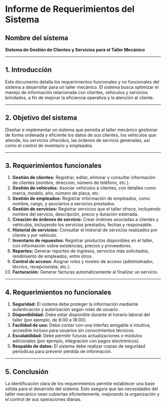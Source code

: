# Informe de Requerimientos del Sistema

## Nombre del sistema
**Sistema de Gestión de Clientes y Servicios para el Taller Mecánico**

---

## 1. Introducción
Este documento detalla los requerimientos funcionales y no funcionales del sistema a desarrollar para un taller mecánico. El sistema busca optimizar el manejo de información relacionada con clientes, vehículos y servicios brindados, a fin de mejorar la eficiencia operativa y la atención al cliente.

---

## 2. Objetivo del sistema
Diseñar e implementar un sistema que permita al taller mecánico gestionar de forma ordenada y eficiente los datos de sus clientes, los vehículos que atiende, los servicios ofrecidos, las órdenes de servicio generadas, así como el control de inventario y empleados.

---

## 3. Requerimientos funcionales
1. **Gestión de clientes:** Registrar, editar, eliminar y consultar información de clientes (nombre, dirección, número de teléfono, etc.).
2. **Gestión de vehículos:** Asociar vehículos a clientes, con detalles como marca, modelo, año, número de placa, etc.
3. **Gestión de empleados:** Registrar información de empleados, como nombre, cargo, y asociarlos a servicios prestados.
4. **Gestión de servicios:** Registrar servicios que el taller ofrece, incluyendo nombre del servicio, descripción, precio y duración estimada.
5. **Creación de órdenes de servicio:** Crear órdenes asociadas a clientes y vehículos, incluyendo los servicios prestados, fechas y responsable.
6. **Historial de servicios:** Consultar el historial de servicios realizados por cliente y por vehículo.
7. **Inventario de repuestos:** Registrar productos disponibles en el taller, con información sobre existencias, precios y proveedores.
8. **Reportes:** Generar reportes de ingresos, servicios más solicitados, rendimiento de empleados, entre otros.
9. **Control de acceso:** Asignar roles y niveles de acceso (administrador, técnico, recepcionista, etc.).
10. **Facturación:** Generar facturas automáticamente al finalizar un servicio.

---

## 4. Requerimientos no funcionales
1. **Seguridad:** El sistema debe proteger la información mediante autenticación y autorización según roles de usuario.
2. **Disponibilidad:** Debe estar disponible durante el horario laboral del taller (por ejemplo, de 8:00 a 18:00).
3. **Facilidad de uso:** Debe contar con una interfaz amigable e intuitiva, accesible incluso para usuarios sin conocimientos técnicos.
4. **Escalabilidad:** Debe permitir futuras actualizaciones o módulos adicionales (por ejemplo, integración con pagos electrónicos).
5. **Respaldo de datos:** El sistema debe realizar copias de seguridad periódicas para prevenir pérdida de información.

---

## 5. Conclusión
La identificación clara de los requerimientos permite establecer una base sólida para el desarrollo del sistema. Esto asegura que las necesidades del taller mecánico sean cubiertas eficientemente, mejorando la organización y el control de sus operaciones diarias.
